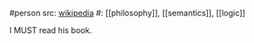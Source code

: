 #person 
src: [wikipedia](https://en.wikipedia.org/wiki/Alfred_Korzybski) 
#: [[philosophy]], [[semantics]], [[logic]] 

I MUST read his book.